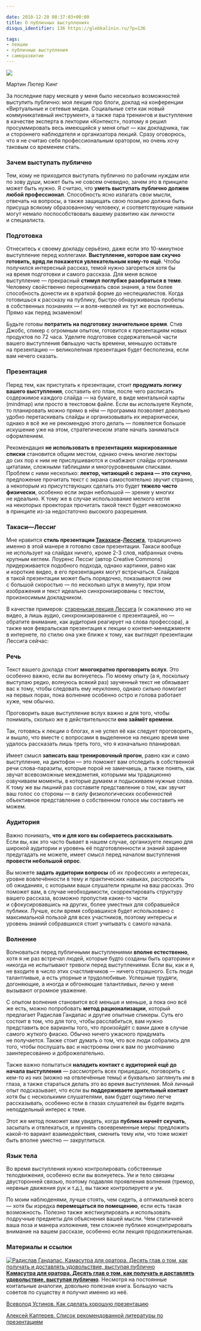 ```yaml
---

date: 2010-12-20 08:37:03+00:00
title: О публичных выступлениях
disqus_identifier: 136 https://glebkalinin.ru/?p=136

tags:
- лекции
- публичные выступления
- саморазвитие
---
```


![](https://glebkalinin.ru/featured/2010/12/martin-luther-king.jpg)

Мартин Лютер Кинг



За последние пару месяцев у меня было несколько возможностей выступить публично: моя лекция про блоги, доклад на конференции «Виртуальные и сетевые медиа. Социальные сети как новый коммуникативный инструмент», а также пара тренингов и выступление в качестве эксперта в лектории «Контекст», поэтому я решил просуммировать весь имеющийся у меня опыт — как докладчика, так и стороннего наблюдателя и организатора лекций. Сразу оговорюсь, что я не считаю себя профессиональным оратором, но очень хочу таковым со временем стать.



### Зачем выступать публично



Тем, кому не приходится выступать публично по рабочим нуждам или по зову души, может быть не совсем очевидно, зачем это в принципе может быть нужно. Я считаю, что **уметь выступать публично должен любой профессионал**. Способность ясно излагать свои мысли, отвечать на вопросы, а также защищать свою позицию должна быть присуща всякому образованному человеку, и соответствующие навыки могут немало поспособствовать вашему развитию как личности и специалиста.



### Подготовка



Отнеситесь к своему докладу серьёзно, даже если это 10-минутное выступление перед коллегами. **Выступление, которое вам скучно готовить, вряд ли покажется увлекательным кому-то ещё**. Чтобы получился интересный рассказ, темой нужно загореться хотя бы на время подготовки и самого рассказа. Для меня всякое выступление — прекрасный **стимул поглубже разобраться в теме**. Человеку свойственно переоценивать свои знания, а тем более способность донести их в краткой форме до неспециалистов. Когда готовишься к рассказу на публику, быстро обнаруживаешь пробелы в собственных познаниях — и воля-неволей их тут же восполняешь. Прямо как перед экзаменом!

Будьте готовы **потратить на подготовку значительное время**. Стив Джобс, спикер с огромным опытом, готовится к презентациям новых продуктов по 72 часа. Уделите подготовке содержательной части вашего выступления б**о**льшую часть времени, меньшую оставьте на презентацию — великолепная презентация будет бесполезна, если вам нечего сказать.

<!-- more -->



### Презентация



Перед тем, как приступать к презентации, стоит **продумать логику вашего выступления**, составить его план, после чего расписать содержимое каждого слайда — на бумаге, в виде ментальной карты (mindmap) или просто в текстовом файле. Если вы используете Keynote, то планировать можно прямо в нём — программа позволяет довольно удобно перетаскивать слайды и организовывать их иерархически, однако я всё же не рекомендую этого делать — появляется большое искушение уже на этом, стратегическом этапе начать заниматься оформлением.

Рекомендация **не использовать в презентациях маркированные списки** становится общим местом, однако очень многие лекторы до сих пор к ним не прислушиваются и снабжают слайды огромными цитатами, сложными таблицами и многоуровневыми списками. Проблем с ними несколько: **лектор, читающий с экрана — это скучно**, предложение прочитать текст с экрана самостоятельно звучит странно, а некоторым из присутствующих сделать это будет **тяжело чисто физически**, особенно если экран небольшой — зрение у многих не идеально. К тому же в случае использование мелкого кегля на некоторых проекторах прочитать такой текст будет невозможно в принципе из-за недостаточно высокого разрешения.



### ­Такаси—Лессиг



Мне нравится **стиль презентации [Такахаси](http://en.wikipedia.org/wiki/Takahashi_method)-[Лессига](http://www.presentationzen.com/presentationzen/2005/10/the_lessig_meth.html)**, традиционно именно в этой манере я готовлю свои презентации. Такаси вообще не использует на слайдах ничего, кроме 2-3 слов, набранных очень крупным кеглем. Лоуренс Лессиг (автор Creative Commons) придерживается подобного подхода, однако картинки, равно как и короткие видео, в его презентациях могут встречаться. Слайдов в такой презентации может быть порядочно, показываются они с большой скоростью — по несколько штук в минуту, при этом изображения и текст идеально синхронизированы с текстом, произносимым докладчиком.

В качестве примеров: [старенькая лекция Лессига](http://randomfoo.net/oscon/2002/lessig/free.html) (к сожалению это не видео, а лишь аудио, синхронизированное с презентацией, но — обратите внимание, как аудитория реагирует на слова профессора), а также моя февральская презентация к лекции о контент-менеджменте в интернете, по стилю она уже ближе к тому, как выглядят презентации Лессига сейчас:





### Речь



Текст вашего доклада стоит **многократно проговорить вслух**. Это особенно важно, если вы волнуетесь. По моему опыту (а я, поскольку выступаю редко, волнуюсь всякий раз) заученный текст не обязывает вас к тому, чтобы следовать ему неуклонно, однако сильно помогает на первых порах, пока волнение особенно остро и голова работает хуже, чем обычно.

Проговорить ваше выступление вслух важно и для того, чтобы понимать, сколько же в действительности **оно займёт времени**. 

Так, готовясь к лекции о блогах, я не успел её как следует проговорить, и вышло, что вместе с вопросами в выделенное на лекцию время мне удалось рассказать лишь треть того, что я изначально планировал. 

Имеет смысл **записать ваш тренировочный прогон**, равно как и само выступление, на диктофон — это поможет вам отследить в собственной речи слова-паразиты, которые порой не замечаешь, а также понять, как звучат всевозможные междометия, которыми мы традиционно озвучиваем моменты, в которые думаем и подыскиваем нужные слова. К тому же вы лишний раз составите представление о том, как звучит ваш голос со стороны — в силу физиологических особенностей объективное представление о собственном голосе мы составить не можем.




### Аудитория



Важно понимать, **что и для кого вы собираетесь рассказывать**. Если вы, как это часто бывает в нашем случае, организуете лекцию для широкой аудитории и уровень её подготовленности и знаний заранее предугадать не можете, имеет смысл перед началом выступления **провести небольшой опрос**.

Вы можете **задать аудитории вопросы** об их профессиях и интересах, уровне вовлечённости в тему и практических навыках, расспросить об ожиданиях, с которыми ваши слушатели пришли на ваш рассказ. Это поможет вам, в случае необходимости, скорректировать структуру вашего рассказа, возможно пропустив какие-то части и сфокусировавшись на других, более уместных для собравшейся публики. Лучше, если время собравшихся будет использовано с максимальной пользой для всех участников, поэтому интересы и уровень знаний собравшихся стоит учитывать с самого начала. 



### Волнение



Волноваться перед публичными выступлениями **вполне естественно**, хотя я не раз встречал людей, которые будто созданы быть ораторами и никогда не испытывают тревоги перед выступлениями. Если вы, как и я, не входите в число этих счастливчиков — ничего страшного. Есть люди талантливые, а есть упорные и трудолюбивые. Успешные трудяги, догоняющие, а иногда и обгоняющие талантливых, лично у меня вызывают огромное уважение.

С опытом волнения становится всё меньше и меньше, а пока оно всё же есть, можно попробовать **метод рационализации**, который предлагает Радислав Гандапас и другие опытные спикеры. Суть его состоит в том, что для того, чтобы расслабиться, вам нужно представить все варианты того, что произойдёт с вами даже в случае самого жуткого фиаско. Обычно ничего ужасного придумать не получается. Также стоит думать о том, что все люди собрались для того, чтобы послушать вас и настроены они к вам по умолчанию заинтересованно и доброжелательно. 

Также важно попытаться **наладить контакт с аудиторией ещё до начала выступления** — рассмотреть всех пришедших, поговорить с кем-то из них (можно на отвлечённые темы) и буквально заглянуть им в глаза, а также стараться делать это во время выступления. Мой личный опыт подсказывает, что если вы **поддерживаете зрительный контакт** хотя бы с несколькими слушателями, вам будет ощутимо легче рассказывать, особенно если в глазах слушателей вы будете видеть неподдельный интерес к теме. 

Этот же метод поможет вам увидеть, когда **публика начнёт скучать**, засыпать и отвлекаться, и принять своевременные меры: предложить какой-то вариант взаимодействия, сменить тему или, что тоже может быть вполне уместно — закруглиться. 



### Язык тела



Во время выступления нужно контролировать собственные телодвижения, особенно если вы волнуетесь. Ум и тело связаны двусторонней связью, поэтому подавляя проявления волнения (тремор, нервные движения рук и т.д.), вы также контролируете и ум.

По моим наблюденями, лучше стоять, чем сидеть, а оптимальней всего —  хотя бы изредка **перемещаться по помещению**, если есть такая возможность. Полезно также жестикулировать и использовать подручные предметы для объяснения вашей мысли. Чем статичней ваша поза и манера изложения, тем сложнее публике концентрировать внимание на вашем рассказе, особенно если лекция продолжительная.




### Материалы и ссылки


[![Радислав Гандапас. Камасутра для оратора. Десять глав о том, как получать и доставлять удовольствие, выступая публично](http://ozon.ru//multimedia/books_covers/small/1001957513.gif)](http://www.ozon.ru/context/detail/id/5212236/?partner=experiment&from=bar)**[Камасутра для оратора. Десять глав о том, как получать и доставлять удовольствие, выступая публично](http://www.ozon.ru/context/detail/id/5212236/?partner=experiment)**.
Несмотря на постоянные коитальные аналогии, довольно полезная книга. Большую часть советов по существу я получил именно из неё.

[Всеволод Устинов. Как сделать хорошую презентацию](http://vdustinov.livejournal.com/21687.html)

[Алексей Каптерев. Список рекомендованной литературы по презентациям](http://kapterev.livejournal.com/696992.html)
